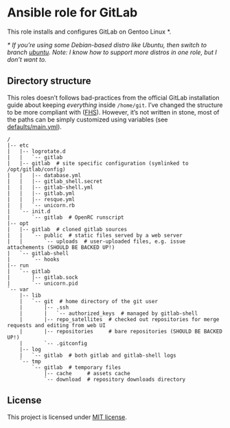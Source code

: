 # Ansible role for GitLab

This role installs and configures GitLab on Gentoo Linux \*.

_\* If you’re using some Debian-based distro like Ubuntu, then switch to branch [ubuntu](https://github.com/jirutka/ansible-role-gitlab/tree/ubuntu). Note: I know how to support more distros in one role, but I don’t want to._


## Directory structure

This roles doesn’t follows bad-practices from the official GitLab installation guide about keeping _everything_ inside `/home/git`.
I’ve changed the structure to be more compliant with ([FHS](https://en.wikipedia.org/wiki/Filesystem_Hierarchy_Standard)).
However, it’s not written in stone, most of the paths can be simply customized using variables (see [defaults/main.yml](defaults/main.yml)).

    /
    |-- etc
    |   |-- logrotate.d
    |   |   `-- gitlab
    |   |-- gitlab  # site specific configuration (symlinked to /opt/gitlab/config)
    |   |   |-- database.yml
    |   |   |-- gitlab_shell.secret
    |   |   |-- gitlab-shell.yml
    |   |   |-- gitlab.yml
    |   |   |-- resque.yml
    |   |   `-- unicorn.rb
    |   `-- init.d
    |       `-- gitlab  # OpenRC runscript
    |-- opt
    |   |-- gitlab  # cloned gitlab sources
    |   |   `-- public  # static files served by a web server
    |   |       `-- uploads  # user-uploaded files, e.g. issue attachements (SHOULD BE BACKED UP!)
    |   `-- gitlab-shell
    |       `-- hooks
    |-- run
    |   `-- gitlab
    |       |-- gitlab.sock
    |       `-- unicorn.pid
    `-- var
        |-- lib
        |   `-- git  # home directory of the git user
        |       |-- .ssh
        |       |   `-- authorized_keys  # managed by gitlab-shell
        |       |-- repo_satellites  # checked out repositories for merge requests and editing from web UI
        |       |-- repositories     # bare repositories (SHOULD BE BACKED UP!)
        |       `-- .gitconfig
        |-- log
        |   `-- gitlab  # both gitlab and gitlab-shell logs
        `-- tmp
            `-- gitlab  # temporary files
                |-- cache     # assets cache
                `-- download  # repository downloads directory


## License

This project is licensed under [MIT license](http://opensource.org/licenses/MIT).
